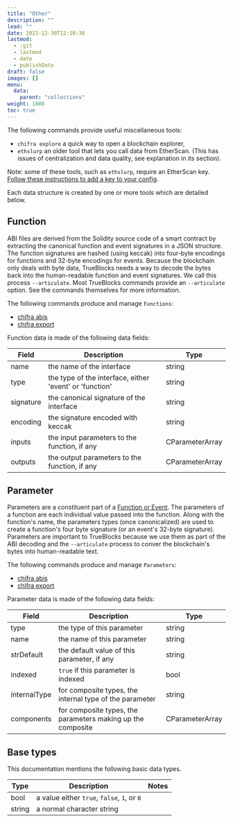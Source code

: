 ```yaml
---
title: "Other"
description: ""
lead: ""
date: 2022-12-30T12:10:38
lastmod:
  - :git
  - lastmod
  - date
  - publishDate
draft: false
images: []
menu:
  data:
    parent: "collections"
weight: 1800
toc: true
---
```


<!-- markdownlint-disable MD033 MD036 MD041 -->
The following commands provide useful miscellaneous tools:

- `chifra explore` a quick way to open a blockchain explorer,
- `ethslurp` an older tool that lets you call data from EtherScan. (This has issues of centralization and data quality, see explanation in its section).

Note: some of these tools, such as `ethslurp`, require an EtherScan key. [Follow these instructions
to add a key to your config](/docs/install/install-trueblocks/#3-update-the-configs-for-your-rpc-and-api-keys).

Each data structure is created by one or more tools which are detailed below.

## Function

<!-- markdownlint-disable MD033 MD036 MD041 -->
ABI files are derived from the Solidity source code of a smart contract by extracting the canonical
function and event signatures in a JSON structure. The function signatures are hashed (using
keccak) into four-byte encodings for functions and 32-byte encodings for events. Because the
blockchain only deals with byte data, TrueBlocks needs a way to decode the bytes back into the
human-readable function and event signatures. We call this process `--articulate`. Most TrueBlocks
commands provide an `--articulate` option. See the commands themselves for more information.

The following commands produce and manage `Functions`:

- [chifra abis](/docs/chifra/accounts/#chifra-abis)
- [chifra export](/docs/chifra/accounts/#chifra-export)

Function data is made of the following data fields:

| Field     | Description                                             | Type            |
| --------- | ------------------------------------------------------- | --------------- |
| name      | the name of the interface                               | string          |
| type      | the type of the interface, either 'event' or 'function' | string          |
| signature | the canonical signature of the interface                | string          |
| encoding  | the signature encoded with keccak                       | string          |
| inputs    | the input parameters to the function, if any            | CParameterArray |
| outputs   | the output parameters to the function, if any           | CParameterArray |

## Parameter

<!-- markdownlint-disable MD033 MD036 MD041 -->
Parameters are a constituent part of a [Function or Event](/data-model/accounts/#function). The
parameters of a function are each individual value passed into the function. Along with the
function's name, the parameters types (once canonicalized) are used to create a function's four
byte signature (or an event's 32-byte signature). Parameters are important to TrueBlocks because
we use them as part of the ABI decoding and the `--articulate` process to conver the blockchain's
bytes into human-readable text.

The following commands produce and manage `Parameters`:

- [chifra abis](/docs/chifra/accounts/#chifra-abis)
- [chifra export](/docs/chifra/accounts/#chifra-export)

Parameter data is made of the following data fields:

| Field        | Description                                                 | Type            |
| ------------ | ----------------------------------------------------------- | --------------- |
| type         | the type of this parameter                                  | string          |
| name         | the name of this parameter                                  | string          |
| strDefault   | the default value of this parameter, if any                 | string          |
| indexed      | `true` if this parameter is indexed                         | bool            |
| internalType | for composite types, the internal type of the parameter     | string          |
| components   | for composite types, the parameters making up the composite | CParameterArray |

## Base types

This documentation mentions the following basic data types.

| Type      | Description                                     | Notes          |
| --------- | ----------------------------------------------- | -------------- |
| bool      | a value either `true`, `false`, `1`, or `0`     |                |
| string    | a normal character string                       |                |
